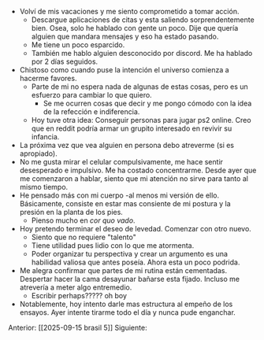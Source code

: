 - Volví de mis vacaciones y me siento comprometido a tomar acción. 
	- Descargue aplicaciones de citas y esta saliendo sorprendentemente bien. Osea, solo he hablado con gente un poco.  Dije que quería alguien que mandara mensajes y eso ha estado pasando.
	- Me tiene un poco esparcido. 
	- También me hablo alguien desconocido por discord. Me ha hablado por 2 días seguidos. 
- Chistoso como cuando puse la intención el universo comienza a hacerme favores. 
	- Parte de mi no espera nada de algunas de estas cosas, pero es un esfuerzo para cambiar lo que quiero. 
		- Se me ocurren cosas que decir  y me pongo cómodo con la idea de la refección e indiferencia.
	- Hoy tuve otra idea: Conseguir personas para jugar ps2 online. Creo que en reddit podría armar un grupito interesado en revivir su infancia. 
- La próxima vez que vea alguien en persona debo atreverme (si es apropiado).
- No me gusta mirar el celular compulsivamente, me hace sentir desesperado e impulsivo. Me ha costado concentrarme. Desde ayer que me comenzaron a hablar, siento que mi atención no sirve para tanto al mismo tiempo.
- He pensado más con mi cuerpo -al menos mi versión de ello. Básicamente, consiste en estar mas consiente de mi postura y la presión en la planta de los pies. 
	- Pienso mucho en *cor quo vado*.
- Hoy pretendo terminar el deseo de levedad. Comenzar con otro nuevo. 
	- Siento que no requiere "talento"
	- Tiene utilidad pues lidio con lo que me atormenta.
	- Poder organizar tu perspectiva y crear un argumento es una habilidad valiosa que antes poseía. Ahora esta un poco podrida.
- Me alegra confirmar que partes de mi rutina están cementadas. Despertar hacer la cama desayunar bañarse esta fijado. Incluso me atrevería a meter algo entremedio.
	- Escribir perhaps????? oh boy
- Notablemente, hoy intento darle mas estructura al empeño de los ensayos. Ayer intente tirarme todo el día y nunca pude enganchar. 


Anterior: [[2025-09-15 brasil 5]]
Siguiente: 
